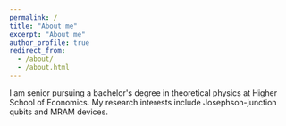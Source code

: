 ```yaml
---
permalink: /
title: "About me"
excerpt: "About me"
author_profile: true
redirect_from: 
  - /about/
  - /about.html
---
```

I am senior pursuing a bachelor's degree in theoretical physics at Higher School of Economics. My research interests include Josephson-junction qubits and MRAM devices.
